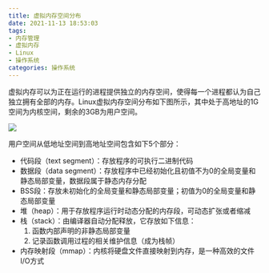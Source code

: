 ```yaml
---
title: 虚拟内存空间分布
date: 2021-11-13 18:53:03
tags:
- 内存管理
- 虚拟内存
- Linux
- 操作系统
categories: 操作系统
---
```


虚拟内存可以为正在运行的进程提供独立的内存空间，使得每一个进程都认为自己独立拥有全部的内存。Linux虚拟内存空间分布如下图所示，其中处于高地址的1G空间为内核空间，剩余的3GB为用户空间。

<!--more-->

![](https://jxliu-picbed.oss-cn-shanghai.aliyuncs.com/img/1458743340-5ddbcaa6525a5_articlex.png)

用户空间从低地址空间到高地址空间包含如下5个部分：

- 代码段（text segment）：存放程序的可执行二进制代码
- 数据段（data segment）：存放程序中已经初始化且初值不为0的全局变量和静态局部变量，数据段属于静态内存分配
- BSS段：存放未初始化的全局变量和静态局部变量；初值为0的全局变量和静态局部变量
- 堆（heap）：用于存放程序运行时动态分配的内存段，可动态扩张或者缩减
- 栈（stack）：由编译器自动分配释放，它存放如下信息：
  1. 函数内部声明的非静态局部变量
  2. 记录函数调用过程的相关维护信息（成为栈帧）
- 内存映射段（mmap）：内核将硬盘文件直接映射到内存，是一种高效的文件I/O方式

